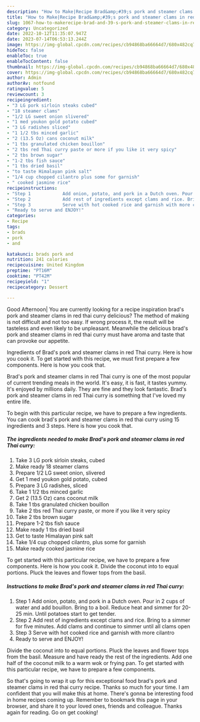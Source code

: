 ```yaml
---
description: "How to Make|Recipe Brad&amp;#39;s pork and steamer clams in red Thai curry {That is Simple"
title: "How to Make|Recipe Brad&amp;#39;s pork and steamer clams in red Thai curry {That is Simple"
slug: 1067-how-to-makerecipe-brad-and-39-s-pork-and-steamer-clams-in-red-thai-curry-that-is-simple
category: Uncategorized
date: 2022-10-12T11:35:07.947Z
date: 2023-07-14T06:53:13.244Z
image: https://img-global.cpcdn.com/recipes/cb94868ba66664d7/680x482cq70/brads-pork-and-steamer-clams-in-red-thai-curry-recipe-main-photo.jpg
hideToc: false
enableToc: true
enableTocContent: false
thumbnail: https://img-global.cpcdn.com/recipes/cb94868ba66664d7/680x482cq70/brads-pork-and-steamer-clams-in-red-thai-curry-recipe-main-photo.jpg
cover: https://img-global.cpcdn.com/recipes/cb94868ba66664d7/680x482cq70/brads-pork-and-steamer-clams-in-red-thai-curry-recipe-main-photo.jpg
author: Admin
authorAv: notfound
ratingvalue: 5
reviewcount: 3
recipeingredient:
- "3 LG pork sirloin steaks cubed"
- "18 steamer clams"
- "1/2 LG sweet onion slivered"
- "1 med youkon gold potato cubed"
- "3 LG radishes sliced"
- "1 1/2 tbs minced garlic"
- "2 (13.5 Oz) cans coconut milk"
- "1 tbs granulated chicken bouillon"
- "2 tbs red Thai curry paste or more if you like it very spicy"
- "2 tbs brown sugar"
- "1-2 tbs fish sauce"
- "1 tbs dried basil"
- "to taste Himalayan pink salt"
- "1/4 cup chopped cilantro plus some for garnish"
- " cooked jasmine rice"
recipeinstructions:
- "Step 1            Add onion, potato, and pork in a Dutch oven. Pour in 2 cups of water and add bouillon. Bring to a boil. Reduce heat and simmer for 20-25 min. Until potatoes start to get tender."
- "Step 2            Add rest of ingredients except clams and rice. Bring to a simmer for five minutes. Add clams and continue to simmer until all clams open"
- "Step 3            Serve with hot cooked rice and garnish with more cilantro"
- "Ready to serve and ENJOY!"
categories:
- Recipe
tags:
- brads
- pork
- and

katakunci: brads pork and 
nutrition: 241 calories
recipecuisine: United Kingdom
preptime: "PT16M"
cooktime: "PT42M"
recipeyield: "1"
recipecategory: Dessert

---
```



Good Afternoon| You are currently looking for a recipe inspiration brad&#39;s pork and steamer clams in red thai curry delicious? The method of making is not difficult and not too easy. If wrong process it, the result will be tasteless and even likely to be unpleasant. Meanwhile the delicious brad&#39;s pork and steamer clams in red thai curry must have aroma and taste that can provoke our appetite.





Ingredients of Brad&#39;s pork and steamer clams in red Thai curry. Here is how you cook it. To get started with this recipe, we must first prepare a few components. Here is how you cook that.

Brad&#39;s pork and steamer clams in red Thai curry is one of the most popular of current trending meals in the world. It's easy, it is fast, it tastes yummy. It's enjoyed by millions daily. They are fine and they look fantastic. Brad&#39;s pork and steamer clams in red Thai curry is something that I've loved my entire life.


To begin with this particular recipe, we have to prepare a few ingredients. You can cook brad&#39;s pork and steamer clams in red thai curry using 15 ingredients and 3 steps. Here is how you cook that.

<!--inarticleads1-->

##### The ingredients needed to make Brad&#39;s pork and steamer clams in red Thai curry:

1. Take 3 LG pork sirloin steaks, cubed
1. Make ready 18 steamer clams
1. Prepare 1/2 LG sweet onion, slivered
1. Get 1 med youkon gold potato, cubed
1. Prepare 3 LG radishes, sliced
1. Take 1 1/2 tbs minced garlic
1. Get 2 (13.5 Oz) cans coconut milk
1. Take 1 tbs granulated chicken bouillon
1. Take 2 tbs red Thai curry paste, or more if you like it very spicy
1. Take 2 tbs brown sugar
1. Prepare 1-2 tbs fish sauce
1. Make ready 1 tbs dried basil
1. Get to taste Himalayan pink salt
1. Take 1/4 cup chopped cilantro, plus some for garnish
1. Make ready  cooked jasmine rice


To get started with this particular recipe, we have to prepare a few components. Here is how you cook it. Divide the coconut into to equal portions. Pluck the leaves and flower tops from the basil. 

<!--inarticleads2-->

##### Instructions to make Brad&#39;s pork and steamer clams in red Thai curry:

1. Step 1            Add onion, potato, and pork in a Dutch oven. Pour in 2 cups of water and add bouillon. Bring to a boil. Reduce heat and simmer for 20-25 min. Until potatoes start to get tender.
1. Step 2            Add rest of ingredients except clams and rice. Bring to a simmer for five minutes. Add clams and continue to simmer until all clams open
1. Step 3            Serve with hot cooked rice and garnish with more cilantro
1. Ready to serve and ENJOY!

Divide the coconut into to equal portions. Pluck the leaves and flower tops from the basil. Measure and have ready the rest of the ingredients. Add one half of the coconut milk to a warm wok or frying pan. To get started with this particular recipe, we have to prepare a few components. 

So that's going to wrap it up for this exceptional food brad&#39;s pork and steamer clams in red thai curry recipe. Thanks so much for your time. I am confident that you will make this at home. There's gonna be interesting food in home recipes coming up. Remember to bookmark this page in your browser, and share it to your loved ones, friends and colleague. Thanks again for reading. Go on get cooking!
